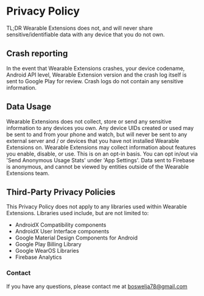 # Privacy Policy
TL;DR Wearable Extensions does not, and will never share sensitive/identifiable data with any device that you do not own.

## Crash reporting
In the event that Wearable Extensions crashes, your device codename, Android API level, Wearable Extension version and the crash log itself is sent to Google Play for review.
Crash logs do not contain any sensitive information.

## Data Usage
Wearable Extensions does not collect, store or send any sensitive information to any devices you own.
Any device UIDs created or used may be sent to and from your phone and watch, but will never be sent to any external server and / or devices that you have not installed Wearable Extensions on.
Wearable Extensions may collect information about features you enable, disable, or use. This is on an opt-in basis. You can opt in/out via 'Send Anonymous Usage Stats' under 'App Settings'.
Data sent to Firebase is anonymous, and cannot be viewed by entities outside of the Wearable Extensions team.

## Third-Party Privacy Policies
This Privacy Policy does not apply to any libraries used within Wearable Extensions. Libraries used include, but are not limited to:
* AndroidX Compatibility components
* AndroidX User Interface components
* Google Material Design Components for Android
* Google Play Billing Library
* Google WearOS Libraries
* Firebase Analytics

### Contact
If you have any questions, please contact me at boswelja78@gmail.com
